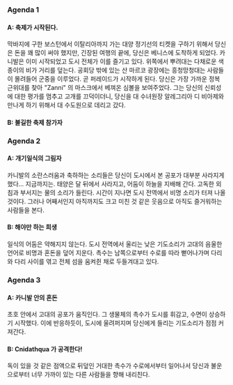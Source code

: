 ### Agenda 1
#### A: 축제가 시작된다.

막바지에 구한 보스턴에서 이탈리아까지 가는 대양 정기선의 티켓을 구하기 위해서 당신은 돈을 꽤 많이 써야 했지만, 긴장된 여행의 끝에, 당신은 베니스에 도착하게 되었다. 카니발은 이미 시작되었고 도시 전체가 이를 즐기고 있다. 위쪽에서 뿌려대는 다채로운 색종이의 비가 거리를 덮는다. 공회당 밖에 있는 산 마르코 광장에는 흥청망청대는 사람들이 몰려들어 군중을 이루었다. 곧 퍼레이드가 시작하게 된다. 당신은 가장 가까운 정복 근위대를 찾아 "Zanni" 의 마스크에서 베껴온 심볼을 보여주었다. 그는 당신의 신뢰성에 대한 평가를 멈추고 고개를 끄덕이더니, 당신을 대 수녀원장 알레그리아 디 비아제와 만나게 하기 위해서 대 수도원으로 데리고 갔다.

#### B: 불길한 축제 참가자

### Agenda 2
#### A: 개기일식의 그림자

카니발의 소란스러움과 축하하는 소리들은 당신이 도시에서 본 공포가 대부분 사라지게 했다... 지금까지는. 태양은 달 뒤에서 사라지고, 어둠이 하늘을 지배해 간다. 고독한 외침과 부서지는 물의 소리가 들린다. 시간이 지나면 도시 전역에서 비명 소리가 터져 나올 것이다. 그러나 어째서인지 아직까지도 크고 미친 것 같은 웃음으로 아직도 즐거워하는 사람들을 본다.

#### B: 해야만 하는 희생

일식의 어둠은 약해지지 않는다. 도시 전역에서 울리는 낮은 기도소리가 고대의 음울한 언어로 비명과 혼돈을 덮어 지운다. 촉수는 남쪽으로부터 수로를 따라 뻗어나가며 다리와 다리 사이를 엮고 전체 섬을 움켜쥔 채로 두들겨대고 있다.

### Agenda 3
#### A: 카니발 안의 혼돈

초호 안에서 고대의 공포가 움직인다. 그 생물체의 촉수가 도시를 휘감고, 수면이 상승하기 시작했다. 이에 반응하듯이, 도시에 울려퍼지며 당신에게 들리는 기도소리가 점점 커져간다.

#### B: Cnidathqua 가 공격한다!

독이 있을 것 같은 점액으로 뒤덮인 거대한 촉수가 수로에서부터 일어나서 당신과 불운으로부터 너무 가까이 있는 다른 사람들을 향해 내리친다.
